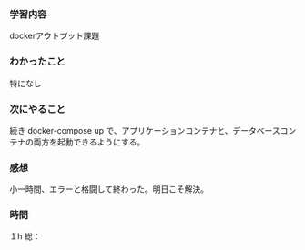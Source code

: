 ### 学習内容
dockerアウトプット課題
### わかったこと
特になし
### 次にやること
続き
docker-compose up で、アプリケーションコンテナと、データベースコンテナの両方を起動できるようにする。
### 感想
小一時間、エラーと格闘して終わった。明日こそ解決。
### 時間
１h
総：
